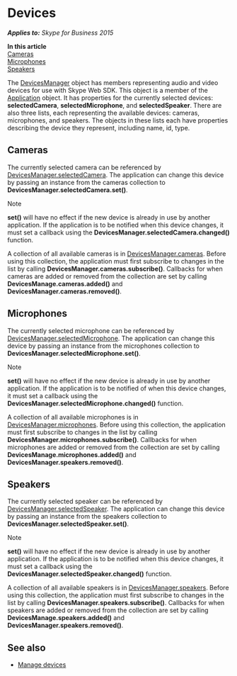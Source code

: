 
# Devices


 _**Applies to:** Skype for Business 2015_

 **In this article**  
[Cameras](#cameras)  
[Microphones](#microphones)  
[Speakers](#speakers)


The [DevicesManager](http://officedev.github.io/skype-docs/Skype/WebSDK/model/api/interfaces/jcafe.devicesmanager.html) object has members representing audio and video devices for use with Skype Web SDK. This object is a member of the [Application](http://officedev.github.io/skype-docs/Skype/WebSDK/model/api/interfaces/jcafe.application.html) object. It has properties for the currently selected devices: **selectedCamera**, **selectedMicrophone**, and **selectedSpeaker**. There are also three lists, each representing the available devices: cameras, microphones, and speakers. The objects in these lists each have properties describing the device they represent, including name, id, type.

## Cameras
<a name="sectionSection0"> </a>

The currently selected camera can be referenced by [DevicesManager.selectedCamera](http://officedev.github.io/skype-docs/Skype/WebSDK/model/api/interfaces/jcafe.devicesmanager.html#selectedcamera). The application can change this device by passing an instance from the cameras collection to **DevicesManager.selectedCamera.set()**. 

> [!NOTE] 
> **set()** will have no effect if the new device is already in use by another application. If the application is to be notified when this device changes, it must set a callback using the **DevicesManager.selectedCamera.changed()** function.

A collection of all available cameras is in [DevicesManager.cameras](http://officedev.github.io/skype-docs/Skype/WebSDK/model/api/interfaces/jcafe.devicesmanager.html#cameras). Before using this collection, the application must first subscribe to changes in the list by calling **DevicesManager.cameras.subscribe()**. Callbacks for when cameras are added or removed from the collection are set by calling **DevicesManage.cameras.added()** and **DevicesManager.cameras.removed()**.


## Microphones
<a name="sectionSection1"> </a>

The currently selected microphone can be referenced by [DevicesManager.selectedMicrophone](http://officedev.github.io/skype-docs/Skype/WebSDK/model/api/interfaces/jcafe.devicesmanager.html#selectedmicrophone). The application can change this device by passing an instance from the microphones collection to **DevicesManager.selectedMicrophone.set()**. 

> [!NOTE] 
> **set()** will have no effect if the new device is already in use by another application. If the application is to be notified of when this device changes, it must set a callback using the **DevicesManager.selectedMicrophone.changed()** function.

A collection of all available microphones is in [DevicesManager.microphones](http://officedev.github.io/skype-docs/Skype/WebSDK/model/api/interfaces/jcafe.devicesmanager.html#microphones). Before using this collection, the application must first subscribe to changes in the list by calling **DevicesManager.microphones.subscribe()**. Callbacks for when microphones are added or removed from the collection are set by calling **DevicesManage.microphones.added()** and **DevicesManager.speakers.removed()**.


## Speakers
<a name="sectionSection2"> </a>

The currently selected speaker can be referenced by [DevicesManager.selectedSpeaker](http://officedev.github.io/skype-docs/Skype/WebSDK/model/api/interfaces/jcafe.devicesmanager.html#selectedspeaker). The application can change this device by passing an instance from the speakers collection to **DevicesManager.selectedSpeaker.set()**. 

> [!NOTE] 
> **set()** will have no effect if the new device is already in use by another application. If the application is to be notified when this device changes, it must set a callback using the **DevicesManager.selectedSpeaker.changed()** function.

A collection of all available speakers is in [DevicesManager.speakers](http://officedev.github.io/skype-docs/Skype/WebSDK/model/api/interfaces/jcafe.devicesmanager.html#speakers). Before using this collection, the application must first subscribe to changes in the list by calling **DevicesManager.speakers.subscribe()**. Callbacks for when speakers are added or removed from the collection are set by calling **DevicesManage.speakers.added()** and **DevicesManager.speakers.removed()**.


## See also

- [Manage devices](PTDevicesManagerManageDevices.md)
